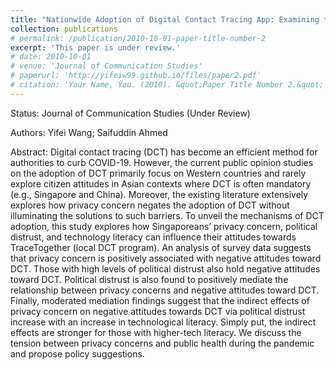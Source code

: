 ```yaml
---
title: "Nationwide Adoption of Digital Contact Tracing App: Examining the Role of Privacy Concern, Political Trust, and Technology Literacy"
collection: publications
# permalink: /publication/2010-10-01-paper-title-number-2
excerpt: 'This paper is under review.'
# date: 2010-10-01
# venue: 'Journal of Communication Studies'
# paperurl: 'http://yifeiw99.github.io/files/paper2.pdf'
# citation: 'Your Name, You. (2010). &quot;Paper Title Number 2.&quot; <i>Journal 1</i>. 1(2).'
---
```

Status:
Journal of Communication Studies (Under Review)

Authors: 
Yifei Wang; Saifuddin Ahmed

Abstract: 
Digital contact tracing (DCT) has become an efficient method for authorities to curb COVID-19. However, the current public opinion studies on the adoption of DCT primarily focus on Western countries and rarely explore citizen attitudes in Asian contexts where DCT is often mandatory (e.g., Singapore and China). Moreover, the existing literature extensively explores how privacy concern negates the adoption of DCT without illuminating the solutions to such barriers. To unveil the mechanisms of DCT adoption, this study explores how Singaporeans’ privacy concern, political distrust, and technology literacy can influence their attitudes towards TraceTogether (local DCT program). An analysis of survey data suggests that privacy concern is positively associated with negative attitudes toward DCT. Those with high levels of political distrust also hold negative attitudes toward DCT. Political distrust is also found to positively mediate the relationship between privacy concerns and negative attitudes toward DCT. Finally, moderated mediation findings suggest that the indirect effects of privacy concern on negative attitudes towards DCT via political distrust increase with an increase in technological literacy. Simply put, the indirect effects are stronger for those with higher-tech literacy. We discuss the tension between privacy concerns and public health during the pandemic and propose policy suggestions.